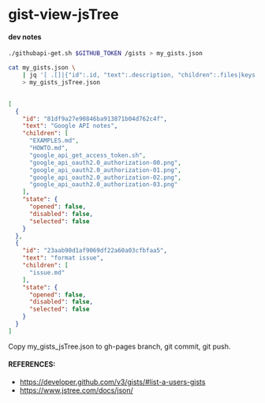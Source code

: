 # gist-view-jsTree

#### dev notes
```BASH
./githubapi-get.sh $GITHUB_TOKEN /gists > my_gists.json
```
```BASH
cat my_gists.json \
    | jq '[ .[]|{"id":.id, "text":.description, "children":.files|keys, "state":{"opened":false,"disabled":false,"selected":false}}]' \
    > my_gists_jsTree.json
    
```
```JSON
[
  {
    "id": "81df9a27e90846ba913871b04d762c4f",
    "text": "Google API notes",
    "children": [
      "EXAMPLES.md",
      "HOWTO.md",
      "google_api_get_access_token.sh",
      "google_api_oauth2.0_authorization-00.png",
      "google_api_oauth2.0_authorization-01.png",
      "google_api_oauth2.0_authorization-02.png",
      "google_api_oauth2.0_authorization-03.png"
    ],
    "state": {
      "opened": false,
      "disabled": false,
      "selected": false
    }
  },
  {
    "id": "23aab90d1af9069df22a60a03cfbfaa5",
    "text": "format issue",
    "children": [
      "issue.md"
    ],
    "state": {
      "opened": false,
      "disabled": false,
      "selected": false
    }
  }
]  
```
Copy my_gists_jsTree.json to gh-pages branch, git commit, git push.

#### REFERENCES:
- https://developer.github.com/v3/gists/#list-a-users-gists
- https://www.jstree.com/docs/json/
